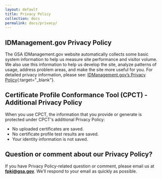 ```yaml
---
layout: default
title: Privacy Policy
collection: docs
permalink: docs/privacy/
---
```


## IDManagement.gov Privacy Policy

The GSA IDManagement.gov website automatically collects some basic system information to help us measure site performance and visitor volume. We also use this information to help us develop the site, analyze patterns of usage, address problem areas, and make the site more useful for you.  For detailed privacy information, please see:  [IDManagement.gov’s Privacy Policy](https://www.idmanagement.gov/privacy-policy/){:target="_blank"}. 

## Certificate Profile Conformance Tool (CPCT) - Additional Privacy Policy

When you use CPCT, the information that you provide or generate is protected under CPCT's additional Privacy Policy:

* No uploaded certificates are saved.  
* No certificate profile test results are saved.  
* Your identity information is not saved. <!--Identity protection is covered under IDM.gov's Privacy Policy. Does CPCT add additional identity protections? If not, remove this bullet...?-->

## Question or comment about our Privacy Policy?

If you have Privacy Policy-related question or comment, please email us at **fpki@gsa.gov**. We’ll respond to your email as quickly as possible. 
